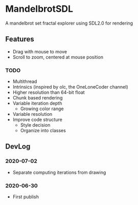 # MandelbrotSDL

A mandelbrot set fractal explorer using SDL2.0 for rendering

## Features

- Drag with mouse to move
- Scroll to zoom, centered at mouse position

### TODO

- Multithread
- Intrinsics (inspired by olc, the OneLoneCoder channel)
- Higher resolution than 64-bit float
- Chunk based rendering
- Variable iteration depth
  - Growing color range
- Variable resolution
- Improve code structure
  - Style decision
  - Organize into classes

## DevLog

### 2020-07-02

- Separate computing iterations from drawing

### 2020-06-30

- First publish